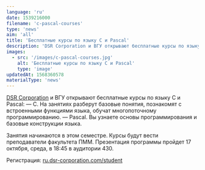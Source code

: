 ```yaml
---
language: 'ru'
date: 1539216000
filename: 'c-pascal-courses'
type: 'news'
aim: 'all'
title: 'Бесплатные курсы по языку С и Pascal'
description: 'DSR Corporation и ВГУ открывают бесплатные курсы по языку С и Pascal...'
images:
  - src: '/images/c-pascal-courses.jpg'
    alt: 'Бесплатные курсы по языку С и Pascal'
    type: 'image'
updatedAt: 1568360578
materialType: 'news'
---
```

[DSR Corporation](https://vk.com/dsrcorporation) и ВГУ открывают бесплатные курсы по языку С и Pascal: — C. На занятиях разберут базовые понятия, познакомят с встроенными функциями языка, обучат многопоточному программированию. — Pascal. Вы узнаете основы программирования и базовые конструкции языка.

Занятия начинаются в этом семестре. Курсы будут вести преподаватели факультета ПММ. Презентация программы пройдет 17 октября, среда, в 18:45 в аудитории 430.

Регистрация: [ru.dsr-corporation.com/student](http://ru.dsr-corporation.com/student)

